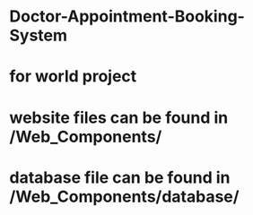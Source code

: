 # Doctor-Appointment-Booking-System
# for world project
# website files can be found in /Web_Components/
# database file can be found in /Web_Components/database/
